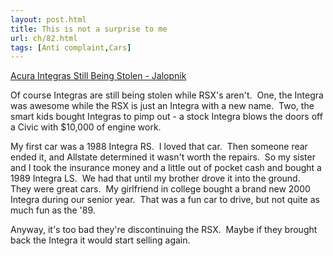 ```yaml
---
layout: post.html
title: This is not a surprise to me
url: ch/82.html
tags: [Anti complaint,Cars]
---
```

[Acura Integras Still Being Stolen - Jalopnik](http://www.jalopnik.com/cars/news/acura-integras-still-being-stolen-191400.php)

Of course Integras are still being stolen while RSX's aren't.  One, the Integra was awesome while the RSX is just an Integra with a new name.  Two, the smart kids bought Integras to pimp out - a stock Integra blows the doors off a Civic with $10,000 of engine work.

My first car was a 1988 Integra RS.  I loved that car.  Then someone rear ended it, and Allstate determined it wasn't worth the repairs.  So my sister and I took the insurance money and a little out of pocket cash and bought a 1989 Integra LS.  We had that until my brother drove it into the ground.  They were great cars.  My girlfriend in college bought a brand new 2000 Integra during our senior year.  That was a fun car to drive, but not quite as much fun as the '89.

Anyway, it's too bad they're discontinuing the RSX.  Maybe if they brought back the Integra it would start selling again.
